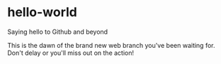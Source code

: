 # hello-world
<p>Saying hello to Github and beyond</p>
<p>
This is the dawn of the brand new web branch you've been waiting for. 
Don't delay or you'll miss out on the action!
</p>
